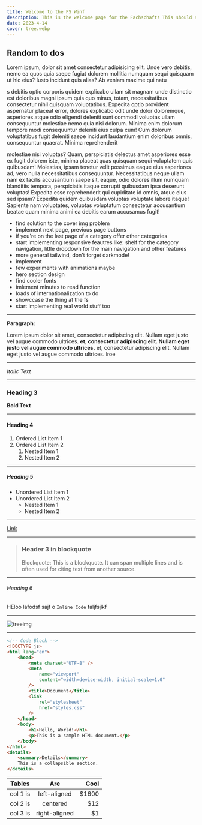 ```yaml
---
title: Welcome to the FS Winf
description: This is the welcome page for the Fachschaft! This should always appear as the first post in the posts section.
date: 2023-4-14
cover: tree.webp
---
```


## Random to dos

Lorem ipsum, dolor sit amet consectetur adipisicing elit. Unde vero debitis, nemo ea quos quia saepe fugiat dolorem mollitia numquam sequi quisquam ut hic eius? Iusto incidunt quis alias? Ab veniam maxime qui natu

s debitis optio corporis quidem explicabo ullam sit magnam unde distinctio est doloribus magni ipsum quis quo minus, totam, necessitatibus consectetur nihil quisquam voluptatibus. Expedita optio provident aspernatur placeat error, dolores explicabo odit unde dolor doloremque, asperiores atque odio eligendi deleniti sunt commodi voluptas ullam consequuntur molestiae nemo quia nisi dolorum. Minima enim dolorum tempore modi consequuntur deleniti eius culpa cum! Cum dolorum voluptatibus fugit deleniti saepe incidunt
laudantium enim doloribus omnis, consequuntur quaerat. Minima reprehenderit

molestiae nisi voluptas? Quam, perspiciatis delectus amet asperiores esse ex fugit dolorem iste, minima placeat quas quisquam sequi voluptatem quis quibusdam! Molestias, ipsam tenetur velit possimus eaque eius asperiores ad, vero nulla necessitatibus consequuntur. Necessitatibus neque ullam nam ex facilis accusantium saepe sit, eaque, odio dolores illum numquam blanditiis tempora, perspiciatis itaque corrupti quibusdam ipsa deserunt voluptas! Expedita esse reprehenderit qui cupiditate id omnis, atque eius sed ipsam? Expedita quidem quibusdam voluptas voluptate labore itaque! Sapiente nam voluptates, voluptas voluptatum consectetur accusantium beatae quam minima animi ea debitis earum accusamus fugit!

- find solution to the cover img problem
- implement next page, previous page buttons
- if you're on the last page of a category offer other categories
- start implementing responsive feautres like: shelf for the category navigation, little dropdown for the main navigation and other features
- more general tailwind, don't forget darkmode!
- implement
- few experiments with animations maybe
- hero section design
- find cooler fonts
- imlement minutes to read function
- loads of internationalization to do
- showccase the thing at the fs
- start implementing real world stuff too

---

**Paragraph:**

Lorem ipsum dolor sit amet, consectetur adipiscing elit. Nullam eget justo vel augue commodo ultrices. **et, consectetur adipiscing elit. Nullam eget justo vel augue commodo ultrices.** et, consectetur adipiscing elit. Nullam eget justo vel augue commodo ultrices.
lroe

---

_Italic Text_

---

### Heading 3

**Bold Text**

---

#### Heading 4

1. Ordered List Item 1
2. Ordered List Item 2
   1. Nested Item 1
   2. Nested Item 2

---

##### Heading 5

- Unordered List Item 1
- Unordered List Item 2
  - Nested Item 1
  - Nested Item 2

---

[Link](https://www.example.com)

---

> ### Header 3 in blockquote
>
> Blockquote: This is a blockquote. It can span multiple lines and is often used for citing text from another source.

---

###### Heading 6

HEloo lafodsf sajf o `Inline Code` faljfsjlkf

---

![treeimg](/tree.webp)

---

```html
<!-- Code Block -->
<!DOCTYPE js>
<html lang="en">
	<head>
		<meta charset="UTF-8" />
		<meta
			name="viewport"
			content="width=device-width, initial-scale=1.0"
		/>
		<title>Document</title>
		<link
			rel="stylesheet"
			href="styles.css"
		/>
	</head>
	<body>
		<h1>Hello, World!</h1>
		<p>This is a sample HTML document.</p>
	</body>
</html>
<details>
	<summary>Details</summary>
	This is a collapsible section.
</details>
```

| Tables   |      Are      |  Cool |
| -------- | :-----------: | ----: |
| col 1 is | left-aligned  | $1600 |
| col 2 is |   centered    |   $12 |
| col 3 is | right-aligned |    $1 |
